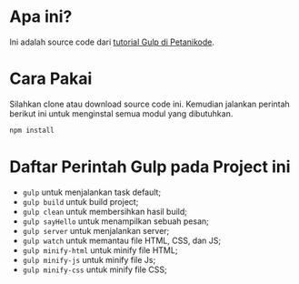 # Apa ini?

Ini adalah source code dari [tutorial Gulp di Petanikode](https://www.petanikode.com/gulp-untuk-pemula/).

# Cara Pakai

Silahkan clone atau download source code ini.
Kemudian jalankan perintah berikut ini untuk
menginstal semua modul yang dibutuhkan.

```bash
npm install
```

# Daftar Perintah Gulp pada Project ini

- `gulp` untuk menjalankan task default;
- `gulp build` untuk build project;
- `gulp clean` untuk membersihkan hasil build;
- `gulp sayHello` untuk menampilkan sebuah pesan;
- `gulp server` untuk menjalankan server;
- `gulp watch` untuk memantau file HTML, CSS, dan JS;
- `gulp minify-html` untuk minify file HTML;
- `gulp minify-js` untuk minify file Js;
- `gulp minify-css` untuk minify file CSS;